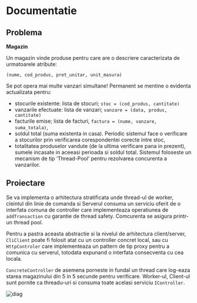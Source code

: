 # Documentatie
## Problema
**Magazin**

Un magazin vinde produse pentru care are o descriere caracterizata de urmatoarele atribute:

`(nume, cod_produs, pret_unitar, unit_masura)`

Se pot opera mai multe vanzari simultane!
Permanent se mentine o evidenta actualizata pentru:
* stocurile existente: lista de stocuri; `stoc = (cod_produs, cantitate)`
* vanzarile efectuate: lista de vanzari; `vanzare = (data, produs, cantitate)`
* facturile emise; lista de facturi, `factura = (nume, vanzare, suma_totala)`,
* soldul total (suma existenta in casa).
Periodic sistemul face o verificare a stocurilor prin verificarea corespondentei corecte intre stoc,
* totalitatea produselor vandute (de la ultima verificare pana in prezent), sumele incasate in aceeasi
perioada si soldul total.
Sistemul foloseste un mecanism de tip ‘Thread-Pool’ pentru rezolvarea concurenta a vanzarilor.

## Proiectare
Se va implementa o arhitectura stratificata unde thread-ul de worker, cleintul din linie de comanda si Serverul consuma un serviciu oferit de o interfata comuna de controller care implementeaza operatiunea de `addTransaction` cu garantie de thread safety. Comcurenta se asigura printr-un thread pool.

Pentru a pastra aceasta abstractie si la nivelul de arhitectura client/server, `CliClient` poate fi folosit atat cu un controller concret local, sau cu `HttpControler` care implementeaza un pattern de tip proxy pentru a comunica cu serverul, totodata expunand o interfata consecventa cu cea locala.

`ConcreteController` de asemena porneste in fundal un thread care log-eaza starea magazinului din 5 in 5 secunde pentru verificare. Worker-ul, Client-ul sunt pornite ca threadu-uri si consuma toate acelasi serviciu `IController`.

![diag](diag.svg)